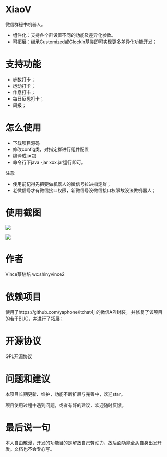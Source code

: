 # XiaoV
微信群秘书机器人。
+ 组件化：支持各个群设置不同的功能及差异化参数。
+ 可拓展：继承Customized或ClockIn基类即可实现更多差异化功能开发；

# 支持功能
+ 步数打卡；
+ 运动打卡；
+ 作息打卡；
+ 每日反思打卡；
+ 周报；

# 怎么使用
+ 下载项目源码
+ 修改config类，对指定群进行组件配置
+ 编译成jar包
+ 命令行下java -jar xxx.jar运行即可。

注意:
+ 使用前记得先把要做机器人的微信号拉进指定群；
+ 老微信号才有微信接口权限，新微信号没微信接口权限故没法做机器人；

# 使用截图
![](https://github.com/shinyvince/XiaoV/blob/master/src/main/resources/example1.jpg)

![](https://github.com/shinyvince/XiaoV/blob/master/src/main/resources/example2.jpg)


# 作者
Vince蔡培培
wx:shinyvince2

# 依赖项目
使用了https://github.com/yaphone/itchat4j 的微信API封装。
并修复了该项目的若干BUG，并进行了拓展；

# 开源协议
GPL开源协议

# 问题和建议
本项目长期更新、维护，功能不断扩展与完善中，欢迎star。

项目使用过程中遇到问题，或者有好的建议，欢迎随时反馈。

# 最后说一句
本人自由散漫，开发的功能目的是解放自己劳动力，故后面功能全从自身出发开发。文档也不会专心写。

